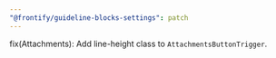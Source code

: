 ```yaml
---
"@frontify/guideline-blocks-settings": patch
---
```


fix(Attachments): Add line-height class to `AttachmentsButtonTrigger`.
